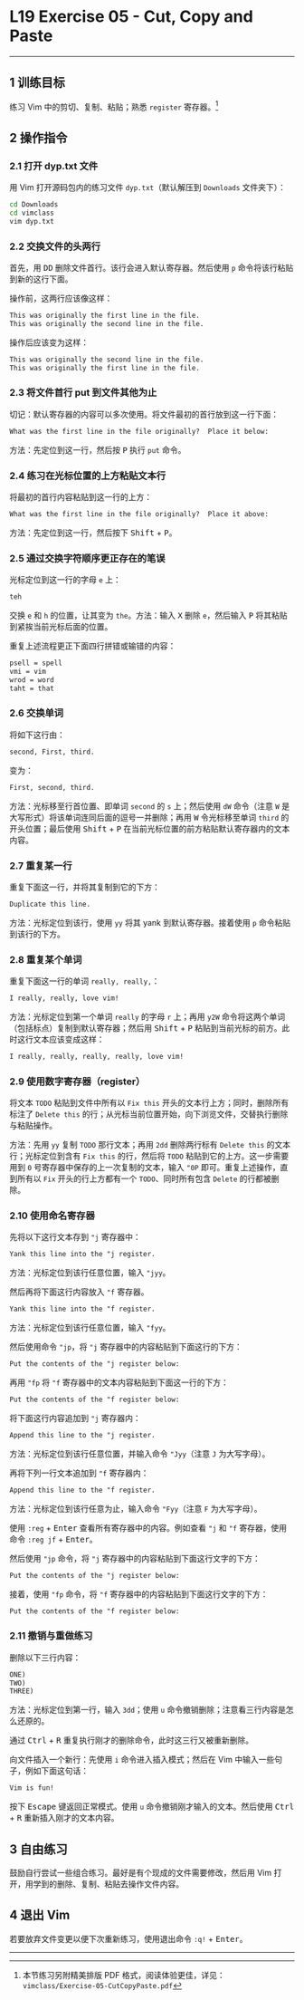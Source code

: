 # L19 Exercise 05 - Cut, Copy and Paste
---



## 1 训练目标

练习 Vim 中的剪切、复制、粘贴；熟悉 `register` 寄存器。[^1]



## 2 操作指令

### 2.1 打开 dyp.txt 文件

用 Vim 打开源码包内的练习文件 `dyp.txt`（默认解压到 `Downloads` 文件夹下）：

```bash
cd Downloads
cd vimclass
vim dyp.txt
```



### 2.2 交换文件的头两行

首先，用 <kbd>D</kbd><kbd>D</kbd> 删除文件首行。该行会进入默认寄存器。然后使用 `p` 命令将该行粘贴到新的这行下面。

操作前，这两行应该像这样：

```markdown
This was originally the first line in the file.
This was originally the second line in the file.
```

操作后应该变为这样：

```markdown
This was originally the second line in the file.
This was originally the first line in the file.
```



### 2.3 将文件首行 put 到文件其他为止

切记：默认寄存器的内容可以多次使用。将文件最初的首行放到这一行下面：

```markdown
What was the first line in the file originally?  Place it below:
```

方法：先定位到这一行，然后按 <kbd>P</kbd> 执行 `put` 命令。



### 2.4 练习在光标位置的上方粘贴文本行

将最初的首行内容粘贴到这一行的上方：

```markdown
What was the first line in the file originally?  Place it above:
```

方法：先定位到这一行，然后按下 <kbd>Shift</kbd> + <kbd>P</kbd>。



### 2.5 通过交换字符顺序更正存在的笔误

光标定位到这一行的字母 `e` 上：

```markdown
teh
```

交换 `e` 和 `h` 的位置，让其变为 `the`。方法：输入 <kbd>X</kbd> 删除 `e`，然后输入 <kbd>P</kbd> 将其粘贴到紧挨当前光标后面的位置。

重复上述流程更正下面四行拼错或输错的内容：

```markdown
psell = spell
vmi = vim
wrod = word
taht = that
```



### 2.6 交换单词

将如下这行由：

```markdown
second, First, third.
```

变为：

```markdown
First, second, third.
```

方法：光标移至行首位置、即单词 `second` 的 `s` 上；然后使用 `dW` 命令（注意 `W` 是大写形式）将该单词连同后面的逗号一并删除；再用 <kbd>W</kbd> 令光标移至单词 `third` 的开头位置；最后使用 <kbd>Shift</kbd> + <kbd>P</kbd> 在当前光标位置的前方粘贴默认寄存器内的文本内容。



### 2.7 重复某一行

重复下面这一行，并将其复制到它的下方：

```markdown
Duplicate this line.
```

方法：光标定位到该行，使用 `yy` 将其 yank 到默认寄存器。接着使用 `p` 命令粘贴到该行的下方。



### 2.8 重复某个单词

重复下面这一行的单词 `really, really,`：

```markdown
I really, really, love vim!
```

方法：光标定位到第一个单词 `really` 的字母 `r` 上；再用 `y2W` 命令将这两个单词（包括标点）复制到默认寄存器；然后用 <kbd>Shift</kbd> + <kbd>P</kbd> 粘贴到当前光标的前方。此时这行文本应该变成这样：

```markdown
I really, really, really, really, love vim!
```



### 2.9 使用数字寄存器（register）

将文本 `TODO` 粘贴到文件中所有以 `Fix this` 开头的文本行上方；同时，删除所有标注了 `Delete this` 的行；从光标当前位置开始，向下浏览文件，交替执行删除与粘贴操作。

方法：先用 `yy` 复制 `TODO` 那行文本；再用 `2dd` 删除两行标有 `Delete this` 的文本行；光标定位到含有 `Fix this` 的行，然后将 `TODO` 粘贴到它的上方。这一步需要用到 `0` 号寄存器中保存的上一次复制的文本，输入 `"0P` 即可。重复上述操作，直到所有以 `Fix` 开头的行上方都有一个 `TODO`、同时所有包含 `Delete` 的行都被删除。



### 2.10 使用命名寄存器

先将以下这行文本存到 `"j` 寄存器中：

```markdown
Yank this line into the "j register.
```

方法：光标定位到该行任意位置，输入 `"jyy`。



然后再将下面这行内容放入 `"f` 寄存器。

```markdown
Yank this line into the "f register.
```

方法：光标定位到该行任意位置，输入 `"fyy`。



然后使用命令 `"jp`，将 `"j` 寄存器中的内容粘贴到下面这行的下方：

```markdown
Put the contents of the "j register below:
```



再用 `"fp` 将 `"f` 寄存器中的文本内容粘贴到下面这一行的下方：

```markdown
Put the contents of the "f register below:
```



将下面这行内容追加到 `"j` 寄存器内：

```markdown
Append this line to the "j register.
```

方法：光标定位到该行任意位置，并输入命令 `"Jyy`（注意 `J` 为大写字母）。



再将下列一行文本追加到 `"f` 寄存器内：

```markdown
Append this line to the "f register.
```

方法：光标定位到该行任意为止，输入命令 `"Fyy`（注意 `F` 为大写字母）。



使用 `:reg` + <kbd>Enter</kbd> 查看所有寄存器中的内容。例如查看 `"j` 和 `"f` 寄存器，使用命令 `:reg jf` + <kbd>Enter</kbd>。

然后使用 `"jp` 命令，将 `"j` 寄存器中的内容粘贴到下面这行文字的下方：

```markdown
Put the contents of the "j register below:
```



接着，使用 `"fp` 命令，将 `"f` 寄存器中的内容粘贴到下面这行文字的下方：

```markdown
Put the contents of the "f register below:
```



### 2.11 撤销与重做练习

删除以下三行内容：

```markdown
ONE)
TWO)
THREE)
```

方法：光标定位到第一行，输入 `3dd`；使用 `u` 命令撤销删除；注意看三行内容是怎么还原的。

通过 <kbd>Ctrl</kbd> + <kbd>R</kbd> 重复执行刚才的删除命令，此时这三行又被重新删除。

向文件插入一个新行：先使用 `i` 命令进入插入模式；然后在 Vim 中输入一些句子，例如下面这句话：

```markdown
Vim is fun!
```

按下 <kbd>Escape</kbd> 键返回正常模式。使用 `u` 命令撤销刚才输入的文本。然后使用 <kbd>Ctrl</kbd> + <kbd>R</kbd> 重新插入刚才的文本内容。



## 3 自由练习

鼓励自行尝试一些组合练习。最好是有个现成的文件需要修改，然后用 Vim 打开，用学到的删除、复制、粘贴去操作文件内容。



## 4 退出 Vim

若要放弃文件变更以便下次重新练习，使用退出命令 `:q!` + <kbd>Enter</kbd>。



---

[^1]: 本节练习另附精美排版 PDF 格式，阅读体验更佳，详见：`vimclass/Exercise-05-CutCopyPaste.pdf`
